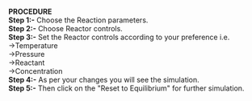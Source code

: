 ****PROCEDURE****<br>
****Step 1:-**** Choose the Reaction parameters.<br>
****Step 2:-**** Choose Reactor controls.<br>
****Step 3:-**** Set the Reactor controls according to your preference i.e.<br>
->Temperature<br>
->Pressure<br>
->Reactant<br>
->Concentration<br>
****Step 4:-**** As per your changes you will see the simulation.<br>
****Step 5:-**** Then click on the "Reset to Equilibrium" for further simulation.<br>
